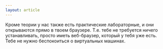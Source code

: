 ```yaml
---
layout: article
---
```

Кроме теории у нас также есть практические лабораторные, и они открываются прямо в твоем браузере. Т.е. тебе не требуется ничего устанавливать, просто иметь веб-браузер, который у тебя уже есть. Тебе не нужно беспокоиться о виртуальных машинах.
